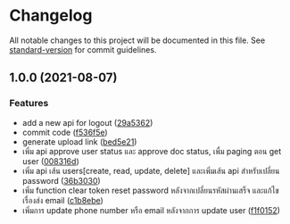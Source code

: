 # Changelog

All notable changes to this project will be documented in this file. See [standard-version](https://github.com/conventional-changelog/standard-version) for commit guidelines.

## 1.0.0 (2021-08-07)


### Features

* add a new api for logout ([29a5362](https://git-codecommit.ap-southeast-1.amazonaws.com/v1/repos/cgl-op-service/commit/29a53621d15fe16527883ad17e0ebf9db7348b28))
* commit code ([f536f5e](https://git-codecommit.ap-southeast-1.amazonaws.com/v1/repos/cgl-op-service/commit/f536f5ef60ab785de06c9295f3974572930c0432))
* generate upload link ([bed5e21](https://git-codecommit.ap-southeast-1.amazonaws.com/v1/repos/cgl-op-service/commit/bed5e212cd87e75b52a2982fbb4ad628c7dfa068))
* เพิ่ม api approve user status และ approve doc status, เพื่ม paging ตอน get user ([008316d](https://git-codecommit.ap-southeast-1.amazonaws.com/v1/repos/cgl-op-service/commit/008316de9f9d16c1433947014c40515b7fcfdf60))
* เพิ่ม api เส้น users[create, read, update, delete] และเพิ่มเส้น api สำหรับเปลี่ยน password ([36b3030](https://git-codecommit.ap-southeast-1.amazonaws.com/v1/repos/cgl-op-service/commit/36b303088c24933b14dd46c95edbaf97a6ad0075))
* เพิ่ม function clear token reset password หลังจากเปลี่ยนรหัสผ่านเสร็จ และแก้ไขเรื่องส่ง email ([c1b8ebe](https://git-codecommit.ap-southeast-1.amazonaws.com/v1/repos/cgl-op-service/commit/c1b8ebe366f388c0b0f8d7a7ad2ec125f9024514))
* เพิ่มการ update phone number หรือ email หลังจากการ update user ([f1f0152](https://git-codecommit.ap-southeast-1.amazonaws.com/v1/repos/cgl-op-service/commit/f1f01524c39aa04232b45be70a03d8748d97321f))
